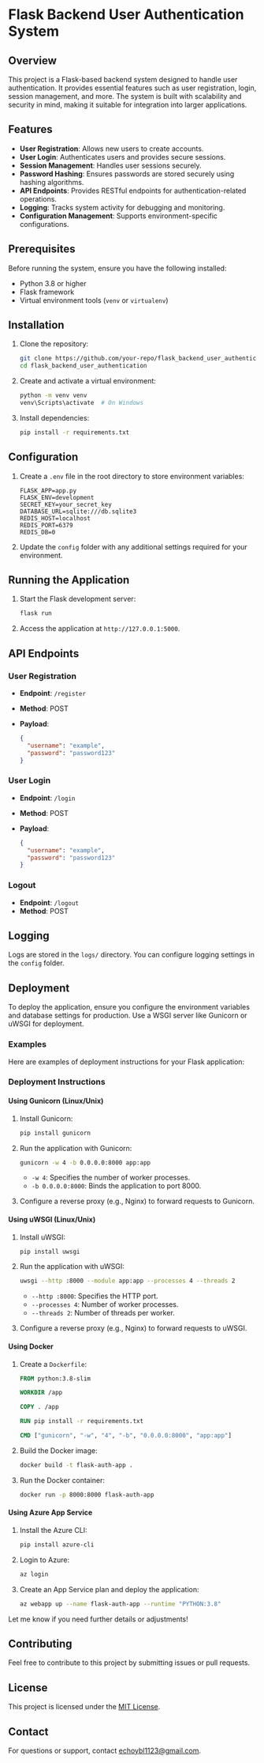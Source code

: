 # Flask Backend User Authentication System

## Overview

This project is a Flask-based backend system designed to handle user authentication. It provides essential features such as user registration, login, session management, and more. The system is built with scalability and security in mind, making it suitable for integration into larger applications.

## Features

- **User Registration**: Allows new users to create accounts.
- **User Login**: Authenticates users and provides secure sessions.
- **Session Management**: Handles user sessions securely.
- **Password Hashing**: Ensures passwords are stored securely using hashing algorithms.
- **API Endpoints**: Provides RESTful endpoints for authentication-related operations.
- **Logging**: Tracks system activity for debugging and monitoring.
- **Configuration Management**: Supports environment-specific configurations.

## Prerequisites

Before running the system, ensure you have the following installed:

- Python 3.8 or higher
- Flask framework
- Virtual environment tools (`venv` or `virtualenv`)

## Installation

1. Clone the repository:

   ```bash
   git clone https://github.com/your-repo/flask_backend_user_authentication.git
   cd flask_backend_user_authentication
   ```

2. Create and activate a virtual environment:

   ```bash
   python -m venv venv
   venv\Scripts\activate  # On Windows
   ```

3. Install dependencies:

   ```bash
   pip install -r requirements.txt
   ```

## Configuration

1. Create a `.env` file in the root directory to store environment variables:

   ```plaintext
   FLASK_APP=app.py
   FLASK_ENV=development
   SECRET_KEY=your_secret_key
   DATABASE_URL=sqlite:///db.sqlite3
   REDIS_HOST=localhost
   REDIS_PORT=6379
   REDIS_DB=0
   ```

1. Update the `config` folder with any additional settings required for your environment.

## Running the Application

1. Start the Flask development server:

   ```bash
   flask run
   ```

2. Access the application at `http://127.0.0.1:5000`.

## API Endpoints

### User Registration

- **Endpoint**: `/register`
- **Method**: POST
- **Payload**:

  ```json
  {
    "username": "example",
    "password": "password123"
  }
  ```

### User Login

- **Endpoint**: `/login`
- **Method**: POST
- **Payload**:

  ```json
  {
    "username": "example",
    "password": "password123"
  }
  ```

### Logout

- **Endpoint**: `/logout`
- **Method**: POST

## Logging

Logs are stored in the `logs/` directory. You can configure logging settings in the `config` folder.

## Deployment

To deploy the application, ensure you configure the environment variables and database settings for production. Use a WSGI server like Gunicorn or uWSGI for deployment.

### Examples

Here are examples of deployment instructions for your Flask application:

### Deployment Instructions

#### Using Gunicorn (Linux/Unix)

1. Install Gunicorn:

   ```bash
   pip install gunicorn
   ```

2. Run the application with Gunicorn:

   ```bash
   gunicorn -w 4 -b 0.0.0.0:8000 app:app
   ```

   - `-w 4`: Specifies the number of worker processes.
   - `-b 0.0.0.0:8000`: Binds the application to port 8000.

3. Configure a reverse proxy (e.g., Nginx) to forward requests to Gunicorn.

#### Using uWSGI (Linux/Unix)

1. Install uWSGI:

   ```bash
   pip install uwsgi
   ```

2. Run the application with uWSGI:

   ```bash
   uwsgi --http :8000 --module app:app --processes 4 --threads 2
   ```

   - `--http :8000`: Specifies the HTTP port.
   - `--processes 4`: Number of worker processes.
   - `--threads 2`: Number of threads per worker.

3. Configure a reverse proxy (e.g., Nginx) to forward requests to uWSGI.

#### Using Docker

1. Create a `Dockerfile`:

   ```dockerfile
   FROM python:3.8-slim

   WORKDIR /app

   COPY . /app

   RUN pip install -r requirements.txt

   CMD ["gunicorn", "-w", "4", "-b", "0.0.0.0:8000", "app:app"]
   ```

2. Build the Docker image:

   ```bash
   docker build -t flask-auth-app .
   ```

3. Run the Docker container:

   ```bash
   docker run -p 8000:8000 flask-auth-app
   ```

#### Using Azure App Service

1. Install the Azure CLI:

   ```bash
   pip install azure-cli
   ```

2. Login to Azure:

   ```bash
   az login
   ```

3. Create an App Service plan and deploy the application:

   ```bash
   az webapp up --name flask-auth-app --runtime "PYTHON:3.8"
   ```

Let me know if you need further details or adjustments!

## Contributing

Feel free to contribute to this project by submitting issues or pull requests.

## License

This project is licensed under the [MIT License](\LICENSE).

## Contact

For questions or support, contact [echoybl1123@gmail.com](mailto:echoybl1123@gmail.com).
